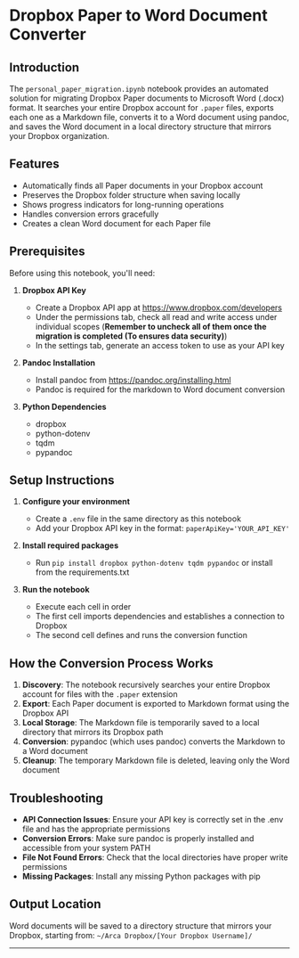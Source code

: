 # Dropbox Paper to Word Document Converter

## Introduction

The `personal_paper_migration.ipynb` notebook provides an automated solution for migrating Dropbox Paper documents to Microsoft Word (.docx) format. It searches your entire Dropbox account for `.paper` files, exports each one as a Markdown file, converts it to a Word document using pandoc, and saves the Word document in a local directory structure that mirrors your Dropbox organization.

## Features

- Automatically finds all Paper documents in your Dropbox account
- Preserves the Dropbox folder structure when saving locally
- Shows progress indicators for long-running operations
- Handles conversion errors gracefully
- Creates a clean Word document for each Paper file

## Prerequisites

Before using this notebook, you'll need:

1. **Dropbox API Key**
   - Create a Dropbox API app at https://www.dropbox.com/developers
   - Under the permissions tab, check all read and write access under individual scopes (**Remember to uncheck all of them once the migration is completed (To ensures data security)**)
   - In the settings tab, generate an access token to use as your API key

2. **Pandoc Installation**
   - Install pandoc from https://pandoc.org/installing.html
   - Pandoc is required for the markdown to Word document conversion

3. **Python Dependencies**
   - dropbox
   - python-dotenv
   - tqdm
   - pypandoc

## Setup Instructions

1. **Configure your environment**
   - Create a `.env` file in the same directory as this notebook
   - Add your Dropbox API key in the format: `paperApiKey='YOUR_API_KEY'`

2. **Install required packages**
   - Run `pip install dropbox python-dotenv tqdm pypandoc` or install from the requirements.txt

3. **Run the notebook**
   - Execute each cell in order
   - The first cell imports dependencies and establishes a connection to Dropbox
   - The second cell defines and runs the conversion function

## How the Conversion Process Works

1. **Discovery**: The notebook recursively searches your entire Dropbox account for files with the `.paper` extension
2. **Export**: Each Paper document is exported to Markdown format using the Dropbox API
3. **Local Storage**: The Markdown file is temporarily saved to a local directory that mirrors its Dropbox path
4. **Conversion**: pypandoc (which uses pandoc) converts the Markdown to a Word document
5. **Cleanup**: The temporary Markdown file is deleted, leaving only the Word document

## Troubleshooting

- **API Connection Issues**: Ensure your API key is correctly set in the .env file and has the appropriate permissions
- **Conversion Errors**: Make sure pandoc is properly installed and accessible from your system PATH
- **File Not Found Errors**: Check that the local directories have proper write permissions
- **Missing Packages**: Install any missing Python packages with pip

## Output Location

Word documents will be saved to a directory structure that mirrors your Dropbox, starting from:
`~/Arca Dropbox/[Your Dropbox Username]/`

---
